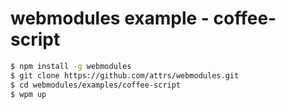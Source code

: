 # webmodules example - coffee-script

```sh
$ npm install -g webmodules
$ git clone https://github.com/attrs/webmodules.git
$ cd webmodules/examples/coffee-script
$ wpm up
```
